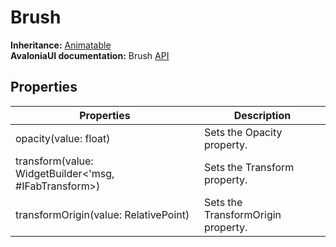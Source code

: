 # Brush

**Inheritance:** [Animatable](../../animatable.md)\
**AvaloniaUI documentation:** Brush [API](https://reference.avaloniaui.net/api/Avalonia.Media/Brush/)

## Properties

| Properties                                            | Description                        |
| ----------------------------------------------------- | ---------------------------------- |
| opacity(value: float)                                 | Sets the Opacity property.         |
| transform(value: WidgetBuilder<'msg, #IFabTransform>) | Sets the Transform property.       |
| transformOrigin(value: RelativePoint)                 | Sets the TransformOrigin property. |
